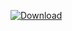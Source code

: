 [ ![Download](https://api.bintray.com/packages/vuo/conan/csu%3Avuo/images/download.svg) ](https://bintray.com/vuo/conan/csu%3Avuo/_latestVersion)
